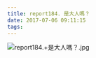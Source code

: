 ```yaml
---
title: report184. 是大人嗎？
date: 2017-07-06 09:11:15
tags:
---
```

![report184.+是大人嗎？.jpg](https://i.loli.net/2017/09/15/59bbb3d2de6ab.jpg)
